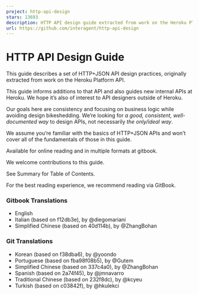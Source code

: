 ```yaml
---
project: http-api-design
stars: 13693
description: HTTP API design guide extracted from work on the Heroku Platform API
url: https://github.com/interagent/http-api-design
---
```


HTTP API Design Guide
=====================

This guide describes a set of HTTP+JSON API design practices, originally extracted from work on the Heroku Platform API.

This guide informs additions to that API and also guides new internal APIs at Heroku. We hope it’s also of interest to API designers outside of Heroku.

Our goals here are consistency and focusing on business logic while avoiding design bikeshedding. We’re looking for _a good, consistent, well-documented way_ to design APIs, not necessarily _the only/ideal way_.

We assume you’re familiar with the basics of HTTP+JSON APIs and won’t cover all of the fundamentals of those in this guide.

Available for online reading and in multiple formats at gitbook.

We welcome contributions to this guide.

See Summary for Table of Contents.

For the best reading experience, we recommend reading via GitBook.

### Gitbook Translations

-   English
-   Italian (based on f12db3e), by @diegomariani
-   Simplified Chinese (based on 40d114b), by @ZhangBohan

### Git Translations

-   Korean (based on f38dba6), by @yoondo
-   Portuguese (based on fba98f08b5), by @Gutem
-   Simplified Chinese (based on 337c4a0), by @ZhangBohan
-   Spanish (based on 2a74f45), by @jmnavarro
-   Traditional Chinese (based on 232f8dc), by @kcyeu
-   Turkish (based on c03842f), by @hkulekci
